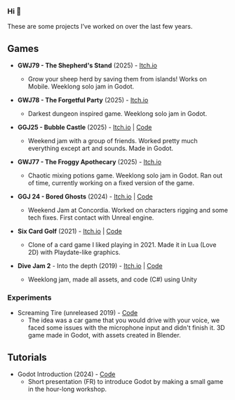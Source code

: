 ### Hi 👋

These are some projects I’ve worked on over the last few years.

## Games

- **GWJ79 - The Shepherd's Stand** (2025) - [Itch.io](https://dimble.itch.io/gwj-79)
    - Grow your sheep herd by saving them from islands! Works on Mobile. Weeklong solo jam in Godot.

- **GWJ78 - The Forgetful Party** (2025) - [Itch.io](https://dimble.itch.io/gwj-78)
    - Darkest dungeon inspired game. Weeklong solo jam in Godot. 

- **GGJ25 - Bubble Castle** (2025) - [Itch.io](https://dimble.itch.io/ggj-2025) | [Code](https://github.com/CGagnier/ggj-2025) 
    - Weekend jam with a group of friends. Worked pretty much everything except art and sounds. Made in Godot.
- **GWJ77 - The Froggy Apothecary** (2025) - [Itch.io](https://dimble.itch.io/gwj-77)
    - Chaotic mixing potions game. Weeklong solo jam in Godot. Ran out of time, currently working on a fixed version of the game.
- **GGJ 24 - Bored Ghosts** (2024) - [Itch.io](https://jere1862.itch.io/bored-ghost) | [Code](https://github.com/jere1862/Overscope2024) 
    - Weekend Jam at Concordia. Worked on characters rigging and some tech fixes. First contact with Unreal engine.
- **Six Card Golf** (2021) - [Itch.io](https://dimble.itch.io/six-card-golf) | [Code](https://github.com/CGagnier/six-card-golf)
    - Clone of a card game I liked playing in 2021. Made it in Lua (Love 2D) with Playdate-like graphics.
- **Dive Jam 2** - Into the depth (2019) - [Itch.io](https://dimble.itch.io/into-the-depths) | [Code](https://github.com/CGagnier/divejam2-into-the-depths)
    - Weeklong jam, made all assets, and code (C#) using Unity

### Experiments
- Screaming Tire (unreleased 2019) - [Code](https://github.com/CGagnier/Screaming-Tires/tree/master)
    - The idea was a car game that you would drive with your voice, we faced some issues with the microphone input and didn't finish it. 3D game made in Godot, with assets created in Blender. 


## Tutorials

- Godot Introduction (2024) - [Code](https://github.com/CGagnier/atelier-intro-godot)
    - Short presentation (FR) to introduce Godot by making a small game in the hour-long workshop.
